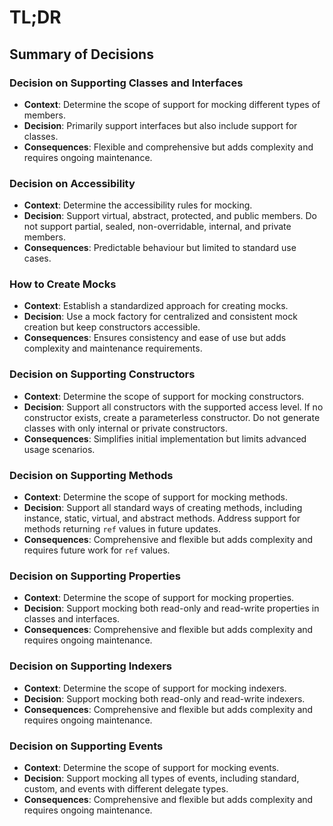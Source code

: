 ﻿# TL;DR

## Summary of Decisions

### Decision on Supporting Classes and Interfaces
- **Context**: Determine the scope of support for mocking different types of members.
- **Decision**: Primarily support interfaces but also include support for classes.
- **Consequences**: Flexible and comprehensive but adds complexity and requires ongoing maintenance.

### Decision on Accessibility
- **Context**: Determine the accessibility rules for mocking.
- **Decision**: Support virtual, abstract, protected, and public members. Do not support partial, sealed, non-overridable, internal, and private members.
- **Consequences**: Predictable behaviour but limited to standard use cases.

### How to Create Mocks
- **Context**: Establish a standardized approach for creating mocks.
- **Decision**: Use a mock factory for centralized and consistent mock creation but keep constructors accessible.
- **Consequences**: Ensures consistency and ease of use but adds complexity and maintenance requirements.

### Decision on Supporting Constructors
- **Context**: Determine the scope of support for mocking constructors.
- **Decision**: Support all constructors with the supported access level. If no constructor exists, create a parameterless constructor. Do not generate classes with only internal or private constructors.
- **Consequences**: Simplifies initial implementation but limits advanced usage scenarios.

### Decision on Supporting Methods
- **Context**: Determine the scope of support for mocking methods.
- **Decision**: Support all standard ways of creating methods, including instance, static, virtual, and abstract methods. Address support for methods returning `ref` values in future updates.
- **Consequences**: Comprehensive and flexible but adds complexity and requires future work for `ref` values.

### Decision on Supporting Properties
- **Context**: Determine the scope of support for mocking properties.
- **Decision**: Support mocking both read-only and read-write properties in classes and interfaces.
- **Consequences**: Comprehensive and flexible but adds complexity and requires ongoing maintenance.

### Decision on Supporting Indexers
- **Context**: Determine the scope of support for mocking indexers.
- **Decision**: Support mocking both read-only and read-write indexers.
- **Consequences**: Comprehensive and flexible but adds complexity and requires ongoing maintenance.

### Decision on Supporting Events
- **Context**: Determine the scope of support for mocking events.
- **Decision**: Support mocking all types of events, including standard, custom, and events with different delegate types.
- **Consequences**: Comprehensive and flexible but adds complexity and requires ongoing maintenance.
